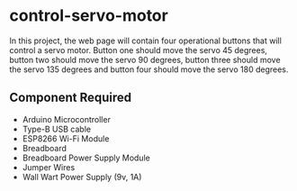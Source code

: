 # control-servo-motor
In this project, the  web page will contain four operational buttons that will control a servo motor. Button one should move the servo 45 degrees, button two should move the servo 90 degrees, button three should move the servo 135 degrees and button four should move the servo 180 degrees. 
## Component Required
- Arduino Microcontroller
- Type-B USB cable
- ESP8266 Wi-Fi Module
- Breadboard
- Breadboard Power Supply Module
- Jumper Wires
- Wall Wart Power Supply (9v, 1A)
